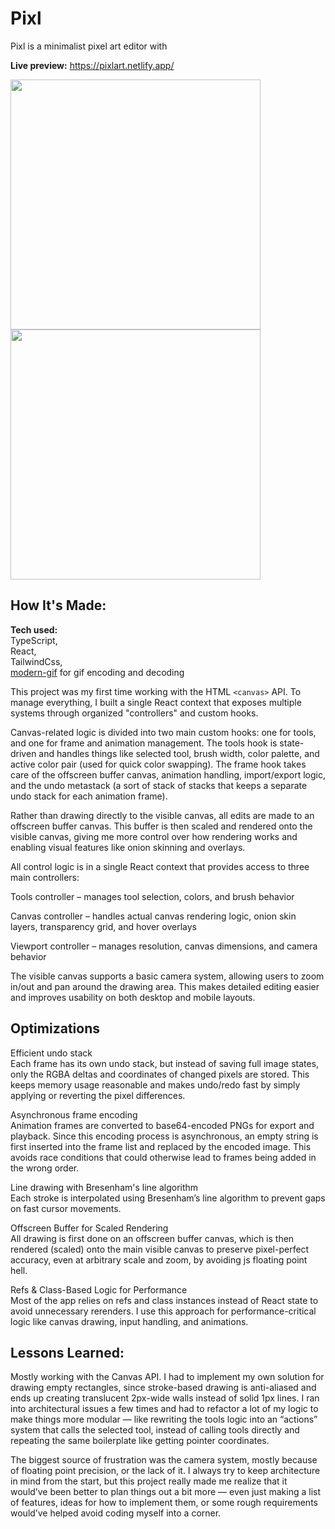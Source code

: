 # Pixl
Pixl is a minimalist pixel art editor with

**Live preview:** https://pixlart.netlify.app/

<img
 src="https://github.com/user-attachments/assets/0b18b11c-9a3f-434b-8667-9767d72010f1"
 width=400>
<img 
 src="https://github.com/user-attachments/assets/90a38e3a-56fc-4a0e-aeb4-9ee59cdca991"
 width=400>


## How It's Made:

**Tech used:** \
TypeScript, \
React, \
TailwindCss,\
[modern-gif] for gif encoding and decoding

This project was my first time working with the HTML ```<canvas>``` API. To manage everything, I built a single React context that exposes multiple systems through organized "controllers" and custom hooks.

Canvas-related logic is divided into two main custom hooks: one for tools, and one for frame and animation management.
The tools hook is state-driven and handles things like selected tool, brush width, color palette, and active color pair (used for quick color swapping).
The frame hook takes care of the offscreen buffer canvas, animation handling, import/export logic, and the undo metastack (a sort of stack of stacks that keeps a separate undo stack for each animation frame).

Rather than drawing directly to the visible canvas, all edits are made to an offscreen buffer canvas. This buffer is then scaled and rendered onto the visible canvas, giving me more control over how rendering works and enabling visual features like onion skinning and overlays.

All control logic is in a single React context that provides access to three main controllers:

Tools controller – manages tool selection, colors, and brush behavior

Canvas controller – handles actual canvas rendering logic, onion skin layers, transparency grid, and hover overlays

Viewport controller – manages resolution, canvas dimensions, and camera behavior

The visible canvas supports a basic camera system, allowing users to zoom in/out and pan around the drawing area. This makes detailed editing easier and improves usability on both desktop and mobile layouts.

## Optimizations

Efficient undo stack \
Each frame has its own undo stack, but instead of saving full image states, only the RGBA deltas and coordinates of changed pixels are stored. This keeps memory usage reasonable and makes undo/redo fast by simply applying or reverting the pixel differences.


Asynchronous frame encoding \
Animation frames are converted to base64-encoded PNGs for export and playback. Since this encoding process is asynchronous, an empty string is first inserted into the frame list and replaced by the encoded image. This avoids race conditions that could otherwise lead to frames being added in the wrong order.


Line drawing with Bresenham's line algorithm \
Each stroke is interpolated using Bresenham’s line algorithm to prevent gaps on fast cursor movements.


Offscreen Buffer for Scaled Rendering \
All drawing is first done on an offscreen buffer canvas, which is then rendered (scaled) onto the main visible canvas to preserve pixel-perfect accuracy, even at arbitrary scale and zoom, by avoiding js floating point hell.


Refs & Class-Based Logic for Performance \
Most of the app relies on refs and class instances instead of React state to avoid unnecessary rerenders. I use this approach for performance-critical logic like canvas drawing, input handling, and animations.


## Lessons Learned:

Mostly working with the Canvas API. I had to implement my own solution for drawing empty rectangles, since stroke-based drawing is anti-aliased and ends up creating translucent 2px-wide walls instead of solid 1px lines. I ran into architectural issues a few times and had to refactor a lot of my logic to make things more modular — like rewriting the tools logic into an “actions” system that calls the selected tool, instead of calling tools directly and repeating the same boilerplate like getting pointer coordinates.

The biggest source of frustration was the camera system, mostly because of floating point precision, or the lack of it. I always try to keep architecture in mind from the start, but this project really made me realize that it would’ve been better to plan things out a bit more — even just making a list of features, ideas for how to implement them, or some rough requirements would’ve helped avoid coding myself into a corner.


[modern-gif]: https://github.com/qq15725/modern-gif
